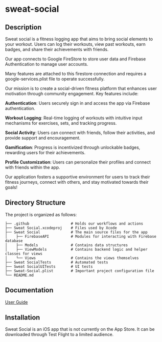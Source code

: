 # sweat-social

## Description

Sweat social is a fitness logging app that aims to bring social elements to your workout. Users can log their workouts, view past workouts, earn badges, and share their achievements with friends.

Our app connects to Google FireStore to store user data and Firebase Authentication to manage user accounts.

Many features are attached to this firestore connection and requires a google-services.plist file to operate successfully.

Our mission is to create a social-driven fitness platform that enhances user motivation through community engagement. Key features include:

**Authentication**: Users securely sign in and access the app via Firebase authentication.

**Workout Logging**: Real-time logging of workouts with intuitive input mechanisms for exercises, sets, and tracking progress.

**Social Activity**: Users can connect with friends, follow their activities, and provide support and encouragement.

**Gamification**: Progress is incentivized through unlockable badges, rewarding users for their achievements.

**Profile Customization**: Users can personalize their profiles and connect with friends within the app.

Our application fosters a supportive environment for users to track their fitness journeys, connect with others, and stay motivated towards their goals!

## Directory Structure

The project is organized as follows:

```
├── .github                   # Holds our workflows and actions
├── Sweat Social.xcodeproj    # Files used by Xcode
├── Sweat Social              # The main source files for the app
│    ├── FirebaseAPI          # Modules for interacting with Firebase database
│    ├── Models               # Contains data structures
│    ├── ViewModels           # Contains backend logic and helper classes for views
│    └── Views                # Contains the views themselves
├── Sweat SocialTests         # Automated tests
├── Sweat SocialUITests       # UI tests
├── Sweat-Social.plist        # Important project configuration file
└── README.md
```

## Documentation

[User Guide](https://docs.google.com/document/d/15LfSaUg9MpbbzTAgEFJU7VYW3N3QlGq33Tgy4MyFz3A/edit?usp=sharing)

## Installation

Sweat Social is an iOS app that is not currently on the App Store. It can be downloaded through Test Flight to a limited audience.
